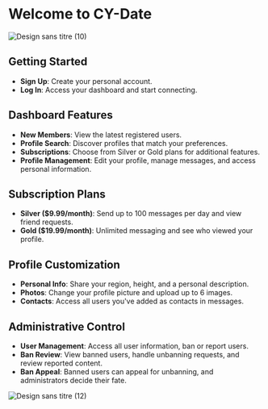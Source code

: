 # Welcome to CY-Date

![Design sans titre (10)](https://github.com/Momolbarjo/CY-Date/assets/119139743/acbd61ae-513f-4733-95af-c56065965a17)

## Getting Started
- **Sign Up**: Create your personal account.
- **Log In**: Access your dashboard and start connecting.

## Dashboard Features
- **New Members**: View the latest registered users.
- **Profile Search**: Discover profiles that match your preferences.
- **Subscriptions**: Choose from Silver or Gold plans for additional features.
- **Profile Management**: Edit your profile, manage messages, and access personal information.

## Subscription Plans
- **Silver ($9.99/month)**: Send up to 100 messages per day and view friend requests.
- **Gold ($19.99/month)**: Unlimited messaging and see who viewed your profile.

## Profile Customization
- **Personal Info**: Share your region, height, and a personal description.
- **Photos**: Change your profile picture and upload up to 6 images.
- **Contacts**: Access all users you've added as contacts in messages.

## Administrative Control
- **User Management**: Access all user information, ban or report users.
- **Ban Review**: View banned users, handle unbanning requests, and review reported content.
- **Ban Appeal**: Banned users can appeal for unbanning, and administrators decide their fate.


![Design sans titre (12)](https://github.com/Momolbarjo/CY-Date/assets/119139743/37ffa2e9-d0db-4f42-ad12-372f8fd3b032)
